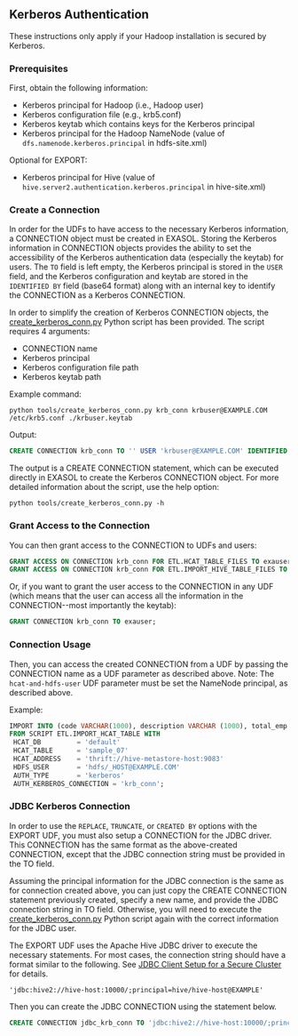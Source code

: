 ## Kerberos Authentication

These instructions only apply if your Hadoop installation is secured by Kerberos.

### Prerequisites

First, obtain the following information:
* Kerberos principal for Hadoop (i.e., Hadoop user)
* Kerberos configuration file (e.g., krb5.conf)
* Kerberos keytab which contains keys for the Kerberos principal
* Kerberos principal for the Hadoop NameNode (value of ```dfs.namenode.kerberos.principal``` in hdfs-site.xml)

Optional for EXPORT:
* Kerberos principal for Hive (value of ```hive.server2.authentication.kerberos.principal``` in hive-site.xml)

### Create a Connection

In order for the UDFs to have access to the necessary Kerberos information, a CONNECTION object must be created in EXASOL. Storing the Kerberos information in CONNECTION objects provides the ability to set the accessibility of the Kerberos authentication data (especially the keytab) for users. The ```TO``` field is left empty, the Kerberos principal is stored in the ```USER``` field, and the Kerberos configuration and keytab are stored in the ```IDENTIFIED BY``` field (base64 format) along with an internal key to identify the CONNECTION as a Kerberos CONNECTION.

In order to simplify the creation of Kerberos CONNECTION objects, the [create_kerberos_conn.py](../tools/create_kerberos_conn.py) Python script has been provided. The script requires 4 arguments:
* CONNECTION name
* Kerberos principal
* Kerberos configuration file path
* Kerberos keytab path

Example command:
```
python tools/create_kerberos_conn.py krb_conn krbuser@EXAMPLE.COM /etc/krb5.conf ./krbuser.keytab
```
Output:
```sql
CREATE CONNECTION krb_conn TO '' USER 'krbuser@EXAMPLE.COM' IDENTIFIED BY 'ExaAuthType=Kerberos;enp6Cg==;YWFhCg=='
```
The output is a CREATE CONNECTION statement, which can be executed directly in EXASOL to create the Kerberos CONNECTION object. For more detailed information about the script, use the help option:
```
python tools/create_kerberos_conn.py -h
```

### Grant Access to the Connection

You can then grant access to the CONNECTION to UDFs and users:
```sql
GRANT ACCESS ON CONNECTION krb_conn FOR ETL.HCAT_TABLE_FILES TO exauser;
GRANT ACCESS ON CONNECTION krb_conn FOR ETL.IMPORT_HIVE_TABLE_FILES TO exauser;
```
Or, if you want to grant the user access to the CONNECTION in any UDF (which means that the user can access all the information in the CONNECTION--most importantly the keytab):
```sql
GRANT CONNECTION krb_conn TO exauser;
```

### Connection Usage

Then, you can access the created CONNECTION from a UDF by passing the CONNECTION name as a UDF parameter as described above. Note: The ```hcat-and-hdfs-user``` UDF parameter must be set the NameNode principal, as described above.

Example:
```sql
IMPORT INTO (code VARCHAR(1000), description VARCHAR (1000), total_emp INT, salary INT)
FROM SCRIPT ETL.IMPORT_HCAT_TABLE WITH
 HCAT_DB         = 'default'
 HCAT_TABLE      = 'sample_07'
 HCAT_ADDRESS    = 'thrift://hive-metastore-host:9083'
 HDFS_USER       = 'hdfs/_HOST@EXAMPLE.COM'
 AUTH_TYPE       = 'kerberos'
 AUTH_KERBEROS_CONNECTION = 'krb_conn';
```

### JDBC Kerberos Connection

In order to use the ```REPLACE```, ```TRUNCATE```, or ```CREATED BY``` options with the EXPORT UDF, you must also setup a CONNECTION for the JDBC driver. This CONNECTION has the same format as the above-created CONNECTION, except that the JDBC connection string must be provided in the TO field.

Assuming the principal information for the JDBC connection is the same as for connection created above, you can just copy the CREATE CONNECTION statement previously created, specify a new name, and provide the JDBC connection string in TO field. Otherwise, you will need to execute the [create_kerberos_conn.py](../tools/create_kerberos_conn.py) Python script again with the correct information for the JDBC user.

The EXPORT UDF uses the Apache Hive JDBC driver to execute the necessary statements. For most cases, the connection string should have a format similar to the following. See [JDBC Client Setup for a Secure Cluster](https://cwiki.apache.org/confluence/display/Hive/HiveServer2+Clients#HiveServer2Clients-JDBCClientSetupforaSecureCluster) for details.
```
'jdbc:hive2://hive-host:10000/;principal=hive/hive-host@EXAMPLE'
```

Then you can create the JDBC CONNECTION using the statement below.
```sql
CREATE CONNECTION jdbc_krb_conn TO 'jdbc:hive2://hive-host:10000/;principal=hive/hive-host@EXAMPLE' USER 'krbuser@EXAMPLE.COM' IDENTIFIED BY 'ExaAuthType=Kerberos;enp6Cg==;YWFhCg=='
```

